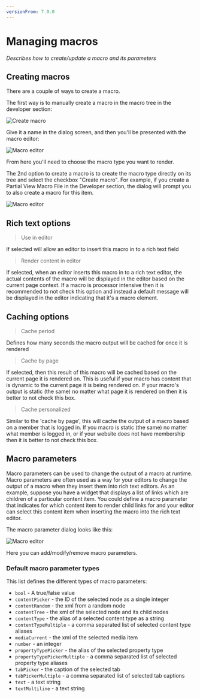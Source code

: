 ```yaml
---
versionFrom: 7.0.0
---
```


# Managing macros

_Describes how to create/update a macro and its parameters_

## Creating macros

There are a couple of ways to create a macro.

The first way is to manually create a macro in the macro tree in the developer section:

![Create macro](images/create-macro-tree.png)

Give it a name in the dialog screen, and then you'll be presented with the macro editor:

![Macro editor](images/macro-editor.png)

From here you'll need to choose the macro type you want to render.

The 2nd option to create a macro is to create the macro type directly on its tree and select the checkbox "Create macro". For example, if you create a Partial View Macro File in the Developer section, the dialog will prompt you to also create a macro for this item.

![Macro editor](images/create-macro-from-type.png)

## Rich text options

> Use in editor

If selected will allow an editor to insert this macro in to a rich text field

> Render content in editor

If selected, when an editor inserts this macro in to a rich text editor, the actual contents of the macro will be displayed in the editor based on the current page context. If a macro is processor intensive then it is recommended to not check this option and instead a default message will be displayed in the editor indicating that it's a macro element.

## Caching options

> Cache period

Defines how many seconds the macro output will be cached for once it is rendered

> Cache by page

If selected, then this result of this macro will be cached based on the current page it is rendered on. This is useful if your macro has content that is dynamic to the current page it is being rendered on. If your macro's output is static (the same) no matter what page it is rendered on then it is better to not check this box.

> Cache personalized

Similar to the 'cache by page', this will cache the output of a macro based on a member that is logged in. If you macro is static (the same) no matter what member is logged in, or if your website does not have membership then it is better to not check this box.

## Macro parameters

Macro parameters can be used to change the output of a macro at runtime. Macro parameters are often used as a way for your editors to change the output of a macro when they insert them into rich text editors. As an example, suppose you have a widget that displays a list of links which are children of a particular content item. You could define a macro parameter that indicates for which content item to render child links for and your editor can select this content item when inserting the macro into the rich text editor.

The macro parameter dialog looks like this:

![Macro editor](images/macro-parameter-editor.png)

Here you can add/modify/remove macro parameters.

### Default macro parameter types

This list defines the different types of macro parameters:

- `bool` - A true/false value
- `contentPicker` - the ID of the selected node as a single integer
- `contentRandom` - the xml from a random node
- `contentTree` - the xml of the selected node and its child nodes
- `contentType` - the alias of a selected content type as a string
- `contentTypeMultiple` - a comma separated list of selected content type aliases
- `mediaCurrent` - the xml of the selected media item
- `number` - an integer
- `propertyTypePicker` - the alias of the selected property type
- `propertyTypePickerMultiple` - a comma separated list of selected property type aliases
- `tabPicker` - the caption of the selected tab
- `tabPickerMultiple` - a comma separated list of selected tab captions
- `text` - a text string
- `textMultiline` - a text string

